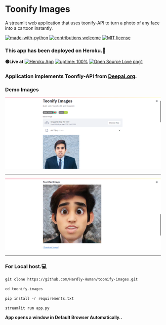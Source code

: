 # Toonify Images
A streamlit web application that uses toonify-API to turn a photo of any face into a cartoon instantly.

[![made-with-python](https://img.shields.io/badge/Made%20with-Python-1f425f.svg)](https://www.python.org/)
[![contributions welcome](https://img.shields.io/badge/contributions-welcome-brightgreen.svg?style=flat)](https://github.com/Hardly-Human/toonify-images)
[![MIT license](https://img.shields.io/badge/License-MIT-blue.svg)](https://lbesson.mit-license.org/)


### This app has been deployed on Heroku.🥳
 **🟢Live at** [![Heroku App](https://raw.githubusercontent.com/gregsadetsky/heroku-ci-badge/master/badges/succeeded.svg)](https://toonify-image-app.herokuapp.com/)
 [![uptime: 100%](https://camo.githubusercontent.com/b3fc74878a0d5fcca5a78b288aa4b489f65fd7eb/68747470733a2f2f696d672e736869656c64732e696f2f62616467652f757074696d652d3130302532352d627269676874677265656e)](https://toonify-image-app.herokuapp.com/)
[![Open Source Love png1](https://badges.frapsoft.com/os/v1/open-source.png?v=103)](https://github.com/Hardly-Human)
 

### Application implements Toonfiy-API from [Deepai.org](https://deepai.org/). 
  
### Demo Images
![img1](https://github.com/Hardly-Human/toonify-images/blob/master/img1.png)
*** ***
![img2](https://github.com/Hardly-Human/toonify-images/blob/master/img2.png)
*** ***  

### For Local host.💻

`git clone https://github.com/Hardly-Human/toonify-images.git`

`cd toonify-images`

`pip install -r requirements.txt`

`streamlit run app.py`

__App opens a window in Default Browser Automatically..__



